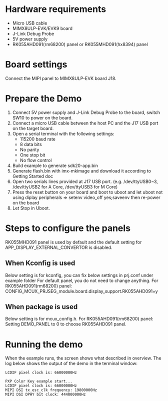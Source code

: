 Hardware requirements
=====================
- Micro USB cable
- MIMX8ULP-EVK/EVK9 board
- J-Link Debug Probe
- 5V power supply
- RK055AHD091(rm68200) panel or RK055MHD091(hx8394) panel

Board settings
============
Connect the MIPI panel to MIMX8ULP-EVK board J18.

Prepare the Demo
===============
1.  Connect 5V power supply and J-Link Debug Probe to the board, switch SW10 to power on the board.
2.  Connect a micro USB cable between the host PC and the J17 USB port on the target board.
3.  Open a serial terminal with the following settings:
    - 115200 baud rate
    - 8 data bits
    - No parity
    - One stop bit
    - No flow control
4.  Build example to generate sdk20-app.bin
5.  Generate flash.bin with imx-mkimage and download it according to Getting Started doc
6.  Open two serials lines provided at J17 USB port.
    (e.g. /dev/ttyUSB0~3, /dev/ttyUSB2 for A Core, /dev/ttyUSB3 for M Core)
7.  Press the reset button on your board and boot to uboot and let uboot not using diplay peripherals
    => setenv video_off yes;saveenv
    then re-power on the board
8.  Let Stop in Uboot.

Steps to configure the panels
===============
RK055MHD091 panel is used by default and the default setting for APP_DISPLAY_EXTERNAL_CONVERTOR is disabled.

When Kconfig is used
----------------
Below setting is for kconfig, you can fix below settings in prj.conf under example folder
For default panel, you do not need to change anything.
For RK055AHD091(rm68200) panel:
CONFIG_MCUX_PRJSEG_module.board.display_support.RK055AHD091=y

When package is used
----------------
Below setting is for mcux_config.h.
For RK055AHD091(rm68200) panel:
Setting DEMO_PANEL to 0 to choose RK055AHD091 panel.

Running the demo
================
When the example runs, the screen shows what described in overview.
The log below shows the output of the demo in the terminal window:
~~~~~~~~~~~~~~~~~~~~~~~~~~~~~~~~~~~
LCDIF pixel clock is: 66000000Hz

PXP Color Key example start...
LCDIF pixel clock is: 66000000Hz
MIPI DSI tx_esc_clk frequency: 19800000Hz
MIPI DSI DPHY bit clock: 444000000Hz
~~~~~~~~~~~~~~~~~~~~~~~~~~~~~~~~~~~
